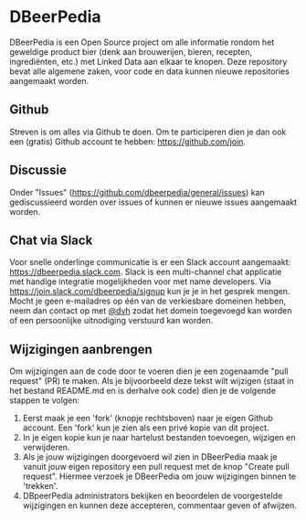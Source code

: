 # DBeerPedia
DBeerPedia is een Open Source project om alle informatie rondom het geweldige product bier (denk aan brouwerijen, bieren, recepten, ingrediënten, etc.) met Linked Data aan elkaar te knopen. Deze repository bevat alle algemene zaken, voor code en data kunnen nieuwe repositories aangemaakt worden.

## Github
Streven is om alles via Github te doen. Om te participeren dien je dan ook een (gratis) Github account te hebben: https://github.com/join.

## Discussie
Onder "Issues" (https://github.com/dbeerpedia/general/issues) kan gediscussieerd worden over issues of kunnen er nieuwe issues aangemaakt worden.

## Chat via Slack
Voor snelle onderlinge communicatie is er een Slack account aangemaakt: https://dbeerpedia.slack.com. Slack is een multi-channel chat applicatie met handige integratie mogelijkheden voor met name developers. Via https://join.slack.com/dbeerpedia/signup kun je je in het gesprek mengen. Mocht je geen e-mailadres op één van de verkiesbare domeinen hebben, neem dan contact op met [@dvh](https://github.com/dvh) zodat het domein toegevoegd kan worden of een persoonlijke uitnodiging verstuurd kan worden.

## Wijzigingen aanbrengen
Om wijzigingen aan de code door te voeren dien je een zogenaamde "pull request" (PR) te maken. Als je bijvoorbeeld deze tekst wilt wijzigen (staat in het bestand README.md en is derhalve ook code) dien je de volgende stappen te volgen:

1. Eerst maak je een 'fork' (knopje rechtsboven) naar je eigen Github account. Een 'fork' kun je zien als een privé kopie van dit project.
2. In je eigen kopie kun je naar hartelust bestanden toevoegen, wijzigen en verwijderen.
3. Als je jouw wijzigingen doorgevoerd wil zien in DBeerPedia maak je vanuit jouw eigen repository een pull request met de knop "Create pull request". Hiermee verzoek je DBeerPedia om jouw wijzigingen binnen te 'trekken'.
4. DBpeerPedia administrators bekijken en beoordelen de voorgestelde wijzigingen en kunnen deze accepteren, commentaar geven of afwijzen.
